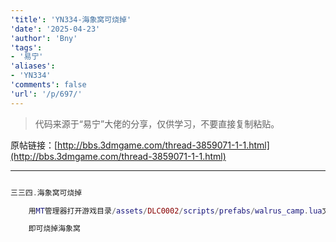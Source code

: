 ```yaml
---
'title': 'YN334-海象窝可烧掉'
'date': '2025-04-23'
'author': 'Bny'
'tags':
- '易宁'
'aliases':
- 'YN334'
'comments': false
'url': '/p/697/'
---
```


> 代码来源于“易宁”大佬的分享，仅供学习，不要直接复制粘贴。

原帖链接：[http://bbs.3dmgame.com/thread-3859071-1-1.html](http://bbs.3dmgame.com/thread-3859071-1-1.html)

---

```lua  

三三四.海象窝可烧掉

	用MT管理器打开游戏目录/assets/DLC0002/scripts/prefabs/walrus_camp.lua文件，在inst:AddComponent("inspectable")的下一行插入MakeLargeBurnable(inst)

	即可烧掉海象窝

```  

